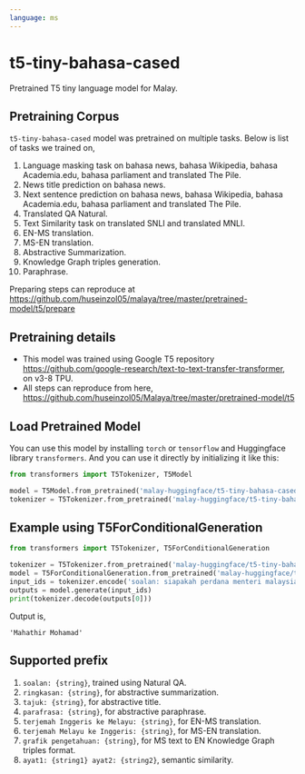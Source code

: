 ```yaml
---
language: ms
---
```


# t5-tiny-bahasa-cased

Pretrained T5 tiny language model for Malay. 

## Pretraining Corpus

`t5-tiny-bahasa-cased` model was pretrained on multiple tasks. Below is list of tasks we trained on,

1. Language masking task on bahasa news, bahasa Wikipedia, bahasa Academia.edu, bahasa parliament and translated The Pile.
2. News title prediction on bahasa news.
3. Next sentence prediction on bahasa news, bahasa Wikipedia, bahasa Academia.edu, bahasa parliament and translated The Pile.
4. Translated QA Natural.
5. Text Similarity task on translated SNLI and translated MNLI.
6. EN-MS translation.
7. MS-EN translation.
8. Abstractive Summarization.
9. Knowledge Graph triples generation.
10. Paraphrase.

Preparing steps can reproduce at https://github.com/huseinzol05/malaya/tree/master/pretrained-model/t5/prepare

## Pretraining details

- This model was trained using Google T5 repository https://github.com/google-research/text-to-text-transfer-transformer, on v3-8 TPU.
- All steps can reproduce from here, https://github.com/huseinzol05/Malaya/tree/master/pretrained-model/t5

## Load Pretrained Model

You can use this model by installing `torch` or `tensorflow` and Huggingface library `transformers`. And you can use it directly by initializing it like this:  

```python
from transformers import T5Tokenizer, T5Model

model = T5Model.from_pretrained('malay-huggingface/t5-tiny-bahasa-cased')
tokenizer = T5Tokenizer.from_pretrained('malay-huggingface/t5-tiny-bahasa-cased')
```

## Example using T5ForConditionalGeneration

```python
from transformers import T5Tokenizer, T5ForConditionalGeneration

tokenizer = T5Tokenizer.from_pretrained('malay-huggingface/t5-tiny-bahasa-cased')
model = T5ForConditionalGeneration.from_pretrained('malay-huggingface/t5-tiny-bahasa-cased')
input_ids = tokenizer.encode('soalan: siapakah perdana menteri malaysia?', return_tensors = 'pt')
outputs = model.generate(input_ids)
print(tokenizer.decode(outputs[0]))
```

Output is,

```
'Mahathir Mohamad'
```

## Supported prefix

1. `soalan: {string}`, trained using Natural QA.
2. `ringkasan: {string}`, for abstractive summarization.
3. `tajuk: {string}`, for abstractive title.
4. `parafrasa: {string}`, for abstractive paraphrase.
5. `terjemah Inggeris ke Melayu: {string}`, for EN-MS translation.
6. `terjemah Melayu ke Inggeris: {string}`, for MS-EN translation.
7. `grafik pengetahuan: {string}`, for MS text to EN Knowledge Graph triples format.
8. `ayat1: {string1} ayat2: {string2}`, semantic similarity.